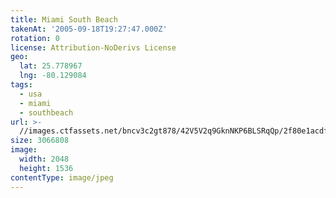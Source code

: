 ```yaml
---
title: Miami South Beach
takenAt: '2005-09-18T19:27:47.000Z'
rotation: 0
license: Attribution-NoDerivs License
geo:
  lat: 25.778967
  lng: -80.129084
tags:
  - usa
  - miami
  - southbeach
url: >-
  //images.ctfassets.net/bncv3c2gt878/42V5V2q9GknNKP6BLSRqQp/2f80e1acdfc3cb1e90e174ecd9584d72/miami-south-beach_4325538516_o
size: 3066808
image:
  width: 2048
  height: 1536
contentType: image/jpeg
---
```



